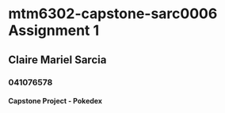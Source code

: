 # mtm6302-capstone-sarc0006 Assignment 1
## Claire Mariel Sarcia
### 041076578
#### Capstone Project - Pokedex